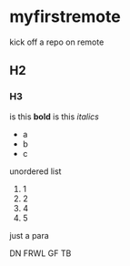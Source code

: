 # myfirstremote
kick off a repo on remote
## H2
### H3

is this **bold**
is this *italics*
- a
- b
- c

unordered list
1. 1
1. 2
1. 4
1. 5

just a para

DN
FRWL
GF
TB



